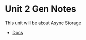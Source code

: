 # Unit 2 Gen Notes
This unit will be about Async Storage

- [Docs](https://react-native-async-storage.github.io/async-storage/)


